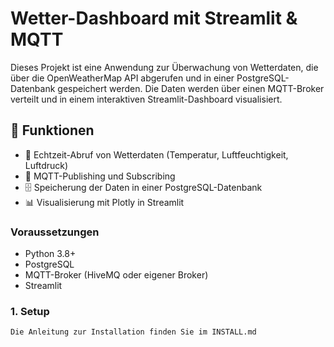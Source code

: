 # Wetter-Dashboard mit Streamlit & MQTT

Dieses Projekt ist eine Anwendung zur Überwachung von Wetterdaten, die über die OpenWeatherMap API abgerufen und in einer PostgreSQL-Datenbank gespeichert werden. 
Die Daten werden über einen MQTT-Broker verteilt und in einem interaktiven Streamlit-Dashboard visualisiert.

## 📌 Funktionen
- 📡 Echtzeit-Abruf von Wetterdaten (Temperatur, Luftfeuchtigkeit, Luftdruck)
- 🔗 MQTT-Publishing und Subscribing
- 🗄 Speicherung der Daten in einer PostgreSQL-Datenbank
- 📊 Visualisierung mit Plotly in Streamlit

###  Voraussetzungen
- Python 3.8+
- PostgreSQL
- MQTT-Broker (HiveMQ oder eigener Broker)
- Streamlit

### 1. Setup
```bash
Die Anleitung zur Installation finden Sie im INSTALL.md
